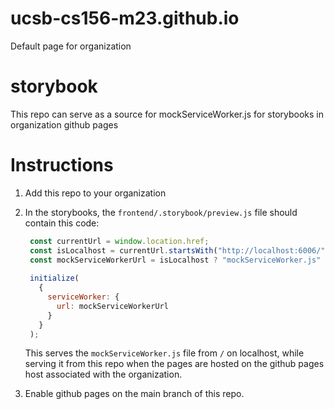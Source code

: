 # ucsb-cs156-m23.github.io
Default page for organization

# storybook

This repo can serve as a source for mockServiceWorker.js for storybooks in organization github pages

# Instructions

1. Add this repo to your organization
2. In the storybooks, the `frontend/.storybook/preview.js` file should contain this code:
   ```js
    const currentUrl = window.location.href;
    const isLocalhost = currentUrl.startsWith("http://localhost:6006/");
    const mockServiceWorkerUrl = isLocalhost ? "mockServiceWorker.js" : "https://" + window.location.hostname + "/mockServiceWorker.js";
    
    initialize(
      {
        serviceWorker: {
          url: mockServiceWorkerUrl
        }
      }
    );
   ```

   This serves the `mockServiceWorker.js` file from `/` on localhost, while serving it from this repo
   when the pages are hosted on the github pages host associated with the organization.
3. Enable github pages on the main branch of this repo.
